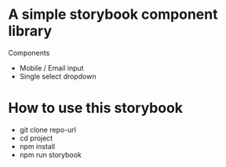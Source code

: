 # A simple storybook component library

Components

  - Mobile / Email input
  - Single select dropdown

# How to use this storybook

  - git clone repo-url
  - cd project
  - npm install
  - npm run storybook



